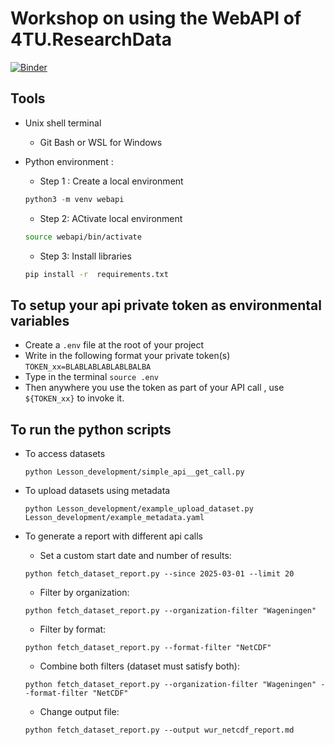 # Workshop on using the WebAPI of 4TU.ResearchData

[![Binder](https://mybinder.org/badge_logo.svg)](https://mybinder.org/v2/gh/leilaicruz/WebAPI-TUD_ME-workshop/HEAD?urlpath=%2Fdoc%2Ftree%2FLive-coding-notebook.ipynb)

## Tools 

- Unix shell terminal 
    - Git Bash or WSL for Windows

- Python environment :

    - Step 1 : Create a local environment 

    ```python
    python3 -m venv webapi
    ```
    - Step 2: ACtivate local environment

    ```bash
    source webapi/bin/activate
    ```
    - Step 3: Install libraries

    ```bash
    pip install -r  requirements.txt
    ``` 

## To setup your api private token as environmental variables

- Create a `.env` file at the root of your project
- Write in the following format your private token(s) 
`TOKEN_xx=BLABLABLABLABLBALBA`
- Type in the terminal `source .env`
- Then anywhere you use the token as part of your API call , use `${TOKEN_xx}` to invoke it. 

## To run the python scripts 

- To access datasets


    `python Lesson_development/simple_api__get_call.py`


- To upload datasets using metadata


    `python Lesson_development/example_upload_dataset.py Lesson_development/example_metadata.yaml`


- To generate a report with different api calls 

    - Set a custom start date and number of results:

    `python fetch_dataset_report.py --since 2025-03-01 --limit 20`

        

    - Filter by organization:

    `python fetch_dataset_report.py --organization-filter "Wageningen"`

    - Filter by format:

    `python fetch_dataset_report.py --format-filter "NetCDF"`

    - Combine both filters (dataset must satisfy both):
    
    `python fetch_dataset_report.py --organization-filter "Wageningen" --format-filter "NetCDF"`

    - Change output file:

    `python fetch_dataset_report.py --output wur_netcdf_report.md`
